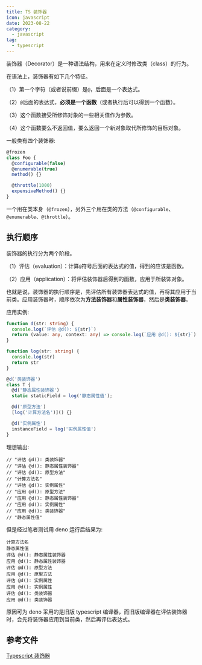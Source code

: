 ```yaml
---
title: TS 装饰器
icon: javascript
date: 2023-08-22
category:
  - javascript
tag:
  - typescript
---
```


装饰器（Decorator）是一种语法结构，用来在定义时修改类（class）的行为。

在语法上，装饰器有如下几个特征。

（1）第一个字符（或者说前缀）是`@`，后面是一个表达式。

（2）`@`后面的表达式，**必须是一个函数**（或者执行后可以得到一个函数）。

（3）这个函数接受所修饰对象的一些相关值作为参数。

（4）这个函数要么不返回值，要么返回一个新对象取代所修饰的目标对象。

一般类有四个装饰器:

```ts
@frozen
class Foo {
  @configurable(false)
  @enumerable(true)
  method() {}

  @throttle(1000)
  expensiveMethod() {}
}
```

一个用在类本身（`@frozen`），另外三个用在类的方法（`@configurable`、`@enumerable`、`@throttle`）。

## 执行顺序

装饰器的执行分为两个阶段。

（1）评估（evaluation）：计算`@`符号后面的表达式的值，得到的应该是函数。

（2）应用（application）：将评估装饰器后得到的函数，应用于所装饰对象。

也就是说，装饰器的执行顺序是，先评估所有装饰器表达式的值，再将其应用于当前类。应用装饰器时，顺序依次为**方法装饰器**和**属性装饰器**，然后是**类装饰器**。

应用实例:

```ts
function d(str: string) {
  console.log(`评估 @d(): ${str}`)
  return (value: any, context: any) => console.log(`应用 @d(): ${str}`)
}

function log(str: string) {
  console.log(str)
  return str
}

@d('类装饰器')
class T {
  @d('静态属性装饰器')
  static staticField = log('静态属性值');

  @d('原型方法')
  [log('计算方法名')]() {}

  @d('实例属性')
  instanceField = log('实例属性值')
}
```

理想输出:

```log
// "评估 @d(): 类装饰器"
// "评估 @d(): 静态属性装饰器"
// "评估 @d(): 原型方法"
// "计算方法名"
// "评估 @d(): 实例属性"
// "应用 @d(): 原型方法"
// "应用 @d(): 静态属性装饰器"
// "应用 @d(): 实例属性"
// "应用 @d(): 类装饰器"
// "静态属性值"
```

但是经过笔者测试用 deno 运行后结果为:

```log
计算方法名
静态属性值
评估 @d(): 静态属性装饰器
应用 @d(): 静态属性装饰器
评估 @d(): 原型方法
应用 @d(): 原型方法
评估 @d(): 实例属性
应用 @d(): 实例属性
评估 @d(): 类装饰器
应用 @d(): 类装饰器
```

原因可为 deno 采用的是旧版 typescript 编译器，而旧版编译器在评估装饰器时，会先将装饰器应用到当前类，然后再评估表达式。

## 参考文件

[Typescript 装饰器](https://wangdoc.com/typescript/decorator)
